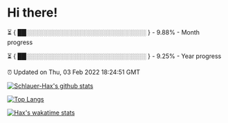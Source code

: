 # Hi there!

⏳ { ██░░░░░░░░░░░░░░░░░░░░░░░░░░░░ } - 9.88% - Month progress

⏳ { ██░░░░░░░░░░░░░░░░░░░░░░░░░░░░ } - 9.25% - Year progress

⏰ Updated on Thu, 03 Feb 2022 18:24:51 GMT


[![Schlauer-Hax's github stats](https://github-readme-stats.vercel.app/api?username=Schlauer-Hax&show_icons=true&theme=dark&count_private=true)](https://github.com/Schlauer-Hax)


[![Top Langs](https://github-readme-stats.vercel.app/api/top-langs/?username=Schlauer-Hax&layout=compact&theme=dark)](https://github.com/Schlauer-Hax?tab=repositories)


[![Hax's wakatime stats](https://github-readme-stats.vercel.app/api/wakatime?username=Hax&theme=dark)](https://wakatime.com/@Hax)

